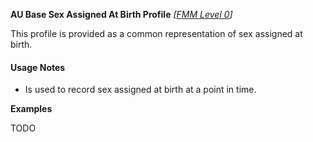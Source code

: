**AU Base Sex Assigned At Birth Profile** *[[FMM Level 0](guidance.html)]*

This profile is provided as a common representation of sex assigned at birth.

#### Usage Notes
* Is used to record sex assigned at birth at a point in time.

**Examples**

TODO
